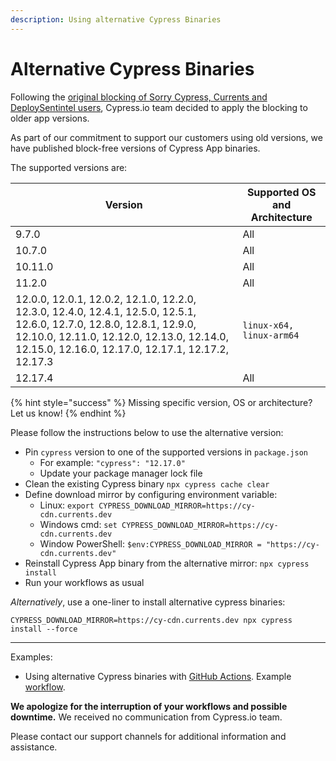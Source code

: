 ```yaml
---
description: Using alternative Cypress Binaries
---
```


# Alternative Cypress Binaries

Following the [original blocking of Sorry Cypress, Currents and DeploySentintel users](https://currents.dev/posts/v13-blocking), Cypress.io team decided to apply the blocking to older app versions.

As part of our commitment to support our customers using old versions, we have published block-free versions of Cypress App binaries.

The supported versions are:

| Version                                                                                                                                                                                                                   | Supported OS and Architecture |
| ------------------------------------------------------------------------------------------------------------------------------------------------------------------------------------------------------------------------- | ----------------------------- |
| 9.7.0                                                                                                                                                                                                                     | All                           |
| 10.7.0                                                                                                                                                                                                                    | All                           |
| 10.11.0                                                                                                                                                                                                                   | All                           |
| 11.2.0                                                                                                                                                                                                                    | All                           |
| 12.0.0, 12.0.1, 12.0.2, 12.1.0, 12.2.0, 12.3.0, 12.4.0, 12.4.1, 12.5.0, 12.5.1, 12.6.0, 12.7.0, 12.8.0, 12.8.1, 12.9.0, 12.10.0, 12.11.0, 12.12.0, 12.13.0, 12.14.0, 12.15.0, 12.16.0, 12.17.0, 12.17.1, 12.17.2, 12.17.3 | `linux-x64, linux-arm64`      |
| 12.17.4                                                                                                                                                                                                                   | All                           |

{% hint style="success" %}
Missing specific version, OS or architecture? Let us know!
{% endhint %}

Please follow the instructions below to use the alternative version:

* Pin `cypress` version to one of the supported versions in `package.json`
  * For example: `"cypress": "12.17.0"`
  * Update your package manager lock file
* Clean the existing Cypress binary `npx cypress cache clear`
* Define download mirror by configuring environment variable:
  * Linux: `export CYPRESS_DOWNLOAD_MIRROR=https://cy-cdn.currents.dev`
  * Windows cmd:  `set CYPRESS_DOWNLOAD_MIRROR=https://cy-cdn.currents.dev`
  * Window PowerShell:  `$env:CYPRESS_DOWNLOAD_MIRROR = "https://cy-cdn.currents.dev"`
* Reinstall Cypress App binary from the alternative mirror: `npx cypress install`
* Run your workflows as usual

_Alternatively_, use a one-liner to install alternative cypress binaries:

```
CYPRESS_DOWNLOAD_MIRROR=https://cy-cdn.currents.dev npx cypress install --force
```

***

Examples:

* Using alternative Cypress binaries with [GitHub Actions](https://github.com/currents-dev/gh-actions-example/blob/main/.github/workflows/currents.yml). Example [workflow](https://github.com/currents-dev/gh-actions-example/actions/runs/6809756956/job/18516652532).

**We apologize for the interruption of your workflows and possible downtime.** We received no communication from Cypress.io team.

Please contact our support channels for additional information and assistance.
